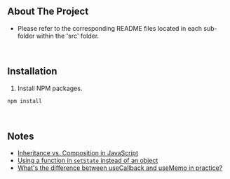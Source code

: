 ## About The Project

- Please refer to the corresponding README files located in each sub-folder within the 'src' folder.

&nbsp;

## Installation

1. Install NPM packages.

```sh
npm install
```

&nbsp;

## Notes

- [Inheritance vs. Composition in JavaScript](https://javascript.plainenglish.io/inheritance-is-a-vs-composition-has-a-in-javascript-98fb96dfa0e6)
- [Using a function in `setState` instead of an object](https://medium.com/@wisecobbler/using-a-function-in-setstate-instead-of-an-object-1f5cfd6e55d1)
- [What's the difference between useCallback and useMemo in practice?](https://stackoverflow.com/questions/54963248/whats-the-difference-between-usecallback-and-usememo-in-practice)
